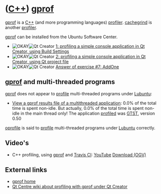 # ([C++](Cpp.md)) [gprof](CppGprof.md)

[gprof](CppGprof.md) is a [C++](Cpp.md) (and more programming
languages) [profiler](CppProfiler.md). [cachegrind](CppCachegrind.md)
is another [profiler](CppProfiler.md).

[gprof](CppGprof.md) can be installed from the Ubuntu Software Center.

-   ![OKAY](PicGreen.png)![Qt Creator](PicQtCreator.png) [1: profiling a simple console application in Qt Creator, using Build Settings](CppGprofQtCreatorExample1.md)
-   ![OKAY](PicGreen.png)![Qt Creator](PicQtCreator.png) [2: profiling a simple console application in Qt Creator, using Qt project file](CppGprofQtCreatorExample2.md)
-   ![OKAY](PicGreen.png)![Qt Creator](PicQtCreator.png) [Answer of exercise \#7: AddOne](CppExerciseAddOneAnswer.md)

## [gprof](CppGprof.md) and multi-threaded programs

[gprof](CppGprof.md) does not appear to [profile](CppProfile.md)
multi-threaded programs under [Lubuntu](CppLubuntu.md):

-   [View a gprof results file of a multithreaded application](CppGprofMultithreadedResult.txt): 0.0% of the total time is spent non-idle. But actually, 0.0% of the total time is spent non-idle in the main thread only! The application [profiled](CppProfile.md) was [GTST](https://github.com/richelbilderbeek/gtst), version 0.50

[oprofile](CppOprofile.md) is said to [profile](CppProfile.md)
multi-threaded programs under [Lubuntu](CppLubuntu.md) correctly.

## Video's

 * C++ profiling, using [gprof](CppGprof.md) and [Travis CI](CppTravisCi.md): [YouTube](https://youtu.be/XD6Fs58spyY) [Download (OGV)](http://richelbilderbeek.nl/cpp_profiling.ogv)

## External links

-   [gprof home](http://www.cs.utah.edu/dept/old/texinfo/as/gprof_toc.html)
-   [Qt Centre wiki about profiling with gprof under Qt Creator](http://www.qtcentre.org/wiki/index.php?title=Profiling_with_GNU_gprof)
